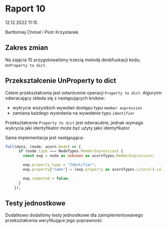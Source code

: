 # Raport 10

12.12.2022 11:15

Bartłomiej Chmiel i Piotr Krzystanek

## Zakres zmian

Na zajęcia 10 przygotowaliśmy trzecią metodę deobfuskacji kodu;
`UnProperty to dict`.

## Przekształcenie UnProperty to dict

Celem przekształcenia jest odwrócenie operacji
`Property to dict`. Algorytm odwracający składa się z
następujących kroków:

- wykrycie wszystkich wywołań dostępu typu `member expression`
- zamiana każdego wywołania na wywołanie typu `identifier`

Przekształcenie `Property to dict` jest odwracalne, jednak wymaga wykrycia jaki identyfikator może być użyty jako identyfikator.

Sama implementacja jest następująca:

```ts
full(data, (node: acorn.Node) => {
      if (node.type === NodeTypes.MemberExpression) {
        const exp = node as unknown as acornTypes.MemberExpression;

        exp.property.type = "Identifier";
        exp.property["name"] = (exp.property as acornTypes.Literal).value;

        exp.computed = false;
      }
    });
```

## Testy jednostkowe

Dodatkowo dodaliśmy testy jednostkowe dla zaimplementowanego
przekształcenia weryfikujące jego poprawność.
